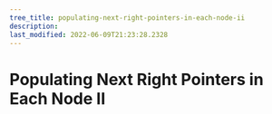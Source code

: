 ```yaml
---
tree_title: populating-next-right-pointers-in-each-node-ii
description: 
last_modified: 2022-06-09T21:23:28.2328
---
```


# Populating Next Right Pointers in Each Node II

